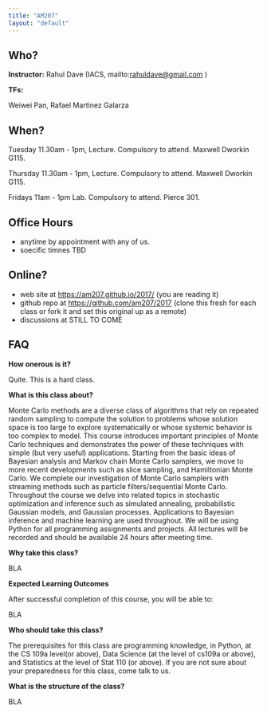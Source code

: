 ```yaml
---
title: "AM207"
layout: "default"
---
```


## Who?

**Instructor:** Rahul Dave (IACS, mailto:rahuldave@gmail.com )

**TFs:**

Weiwei Pan, Rafael Martinez Galarza


## When?

Tuesday 11.30am - 1pm, Lecture. Compulsory to attend. Maxwell Dworkin G115.

Thursday 11.30am - 1pm, Lecture. Compulsory to attend. Maxwell Dworkin G115.

Fridays 11am - 1pm Lab. Compulsory to attend. Pierce 301.

## Office Hours

- anytime by appointment with any of us.
- soecific timnes TBD

## Online?

- web site at https://am207.github.io/2017/ (you are reading it)
- github repo at https://github.com/am207/2017 (clone this fresh for each class or fork it and set this original up as a remote)
- discussions at STILL TO COME

## FAQ

**How onerous is it?**

Quite. This is a hard class.

**What is this class about?**

Monte Carlo methods are a diverse class of algorithms that rely on repeated random sampling to compute the solution to problems whose solution space is too large to explore systematically or whose systemic behavior is too complex to model. This course introduces important principles of Monte Carlo techniques and demonstrates the power of these techniques with simple (but very useful) applications. Starting from the basic ideas of Bayesian analysis and Markov chain Monte Carlo samplers, we move to more recent developments such as slice sampling, and Hamiltonian Monte Carlo. We complete our investigation of Monte Carlo samplers with streaming methods such as particle filters/sequential Monte Carlo. Throughout the course we delve into related topics in stochastic optimization and inference such as simulated annealing, probabilistic Gaussian models, and Gaussian processes. Applications to Bayesian inference and machine learning are used throughout. We will be using Python for all programming assignments and projects. All lectures will be recorded and should be available 24 hours after meeting time.


**Why take this class?**

BLA

**Expected Learning Outcomes**

After successful completion of this course, you will be able to:

BLA


**Who should take this class?**

The prerequisites for this class are programming knowledge, in Python, at the CS 109a level(or above), Data Science (at the level of cs109a or above), and Statistics at the level of Stat 110 (or above). If you are not sure about your preparedness for this class, come talk to us.

**What is the structure of the class?**

BLA
